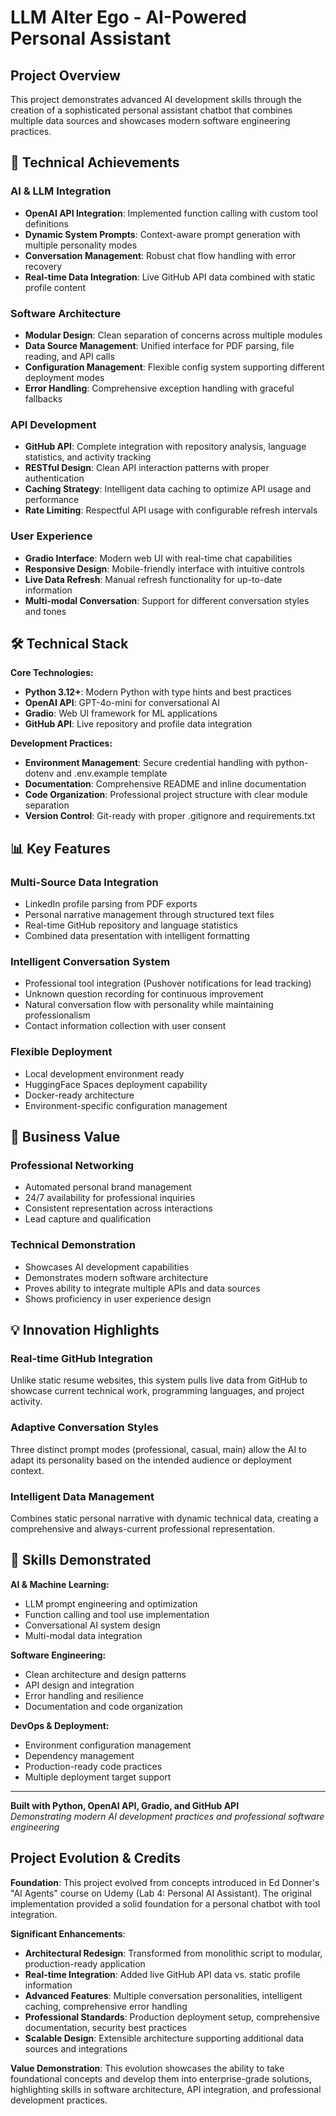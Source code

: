 # LLM Alter Ego - AI-Powered Personal Assistant

## Project Overview

This project demonstrates advanced AI development skills through the creation of a sophisticated personal assistant chatbot that combines multiple data sources and showcases modern software engineering practices.

## 🎯 Technical Achievements

### **AI & LLM Integration**
- **OpenAI API Integration**: Implemented function calling with custom tool definitions
- **Dynamic System Prompts**: Context-aware prompt generation with multiple personality modes
- **Conversation Management**: Robust chat flow handling with error recovery
- **Real-time Data Integration**: Live GitHub API data combined with static profile content

### **Software Architecture**
- **Modular Design**: Clean separation of concerns across multiple modules
- **Data Source Management**: Unified interface for PDF parsing, file reading, and API calls
- **Configuration Management**: Flexible config system supporting different deployment modes
- **Error Handling**: Comprehensive exception handling with graceful fallbacks

### **API Development**
- **GitHub API**: Complete integration with repository analysis, language statistics, and activity tracking
- **RESTful Design**: Clean API interaction patterns with proper authentication
- **Caching Strategy**: Intelligent data caching to optimize API usage and performance
- **Rate Limiting**: Respectful API usage with configurable refresh intervals

### **User Experience**
- **Gradio Interface**: Modern web UI with real-time chat capabilities
- **Responsive Design**: Mobile-friendly interface with intuitive controls
- **Live Data Refresh**: Manual refresh functionality for up-to-date information
- **Multi-modal Conversation**: Support for different conversation styles and tones

## 🛠️ Technical Stack

**Core Technologies:**
- **Python 3.12+**: Modern Python with type hints and best practices
- **OpenAI API**: GPT-4o-mini for conversational AI
- **Gradio**: Web UI framework for ML applications
- **GitHub API**: Live repository and profile data integration

**Development Practices:**
- **Environment Management**: Secure credential handling with python-dotenv and .env.example template
- **Documentation**: Comprehensive README and inline documentation
- **Code Organization**: Professional project structure with clear module separation
- **Version Control**: Git-ready with proper .gitignore and requirements.txt

## 📊 Key Features

### **Multi-Source Data Integration**
- LinkedIn profile parsing from PDF exports
- Personal narrative management through structured text files
- Real-time GitHub repository and language statistics
- Combined data presentation with intelligent formatting

### **Intelligent Conversation System**
- Professional tool integration (Pushover notifications for lead tracking)
- Unknown question recording for continuous improvement
- Natural conversation flow with personality while maintaining professionalism
- Contact information collection with user consent

### **Flexible Deployment**
- Local development environment ready
- HuggingFace Spaces deployment capability
- Docker-ready architecture
- Environment-specific configuration management

## 🚀 Business Value

### **Professional Networking**
- Automated personal brand management
- 24/7 availability for professional inquiries
- Consistent representation across interactions
- Lead capture and qualification

### **Technical Demonstration**
- Showcases AI development capabilities
- Demonstrates modern software architecture
- Proves ability to integrate multiple APIs and data sources
- Shows proficiency in user experience design

## 💡 Innovation Highlights

### **Real-time GitHub Integration**
Unlike static resume websites, this system pulls live data from GitHub to showcase current technical work, programming languages, and project activity.

### **Adaptive Conversation Styles**
Three distinct prompt modes (professional, casual, main) allow the AI to adapt its personality based on the intended audience or deployment context.

### **Intelligent Data Management**
Combines static personal narrative with dynamic technical data, creating a comprehensive and always-current professional representation.

## 🎯 Skills Demonstrated

**AI & Machine Learning:**
- LLM prompt engineering and optimization
- Function calling and tool use implementation
- Conversational AI system design
- Multi-modal data integration

**Software Engineering:**
- Clean architecture and design patterns
- API design and integration
- Error handling and resilience
- Documentation and code organization

**DevOps & Deployment:**
- Environment configuration management
- Dependency management
- Production-ready code practices
- Multiple deployment target support

---

**Built with Python, OpenAI API, Gradio, and GitHub API**  
*Demonstrating modern AI development practices and professional software engineering*

## Project Evolution & Credits

**Foundation**: This project evolved from concepts introduced in Ed Donner's "AI Agents" course on Udemy (Lab 4: Personal AI Assistant). The original implementation provided a solid foundation for a personal chatbot with tool integration.

**Significant Enhancements**:
- **Architectural Redesign**: Transformed from monolithic script to modular, production-ready application
- **Real-time Integration**: Added live GitHub API data vs. static profile information  
- **Advanced Features**: Multiple conversation personalities, intelligent caching, comprehensive error handling
- **Professional Standards**: Production deployment setup, comprehensive documentation, security best practices
- **Scalable Design**: Extensible architecture supporting additional data sources and integrations

**Value Demonstration**: This evolution showcases the ability to take foundational concepts and develop them into enterprise-grade solutions, highlighting skills in software architecture, API integration, and professional development practices. 